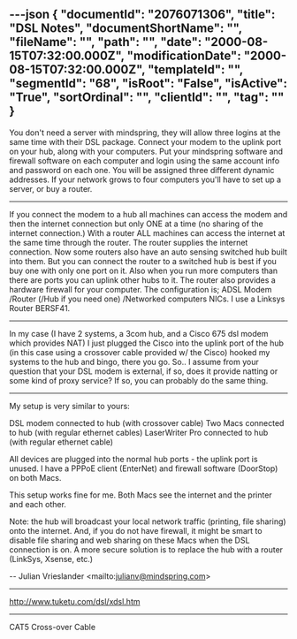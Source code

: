 ---json
{
  "documentId": "2076071306",
  "title": "DSL Notes",
  "documentShortName": "",
  "fileName": "",
  "path": "",
  "date": "2000-08-15T07:32:00.000Z",
  "modificationDate": "2000-08-15T07:32:00.000Z",
  "templateId": "",
  "segmentId": "68",
  "isRoot": "False",
  "isActive": "True",
  "sortOrdinal": "",
  "clientId": "",
  "tag": ""
}
---

You don't need a server with mindspring, they will allow three logins at the same time with their DSL package.  Connect your modem to the uplink port on your hub, along with your computers.  Put your mindspring software and firewall software on each computer and login using the same account info and password on each one.  You will be assigned three different dynamic addresses.  If your network grows to four computers you'll have to set up a server, or buy a router.

***

If you connect the modem to a hub all machines can access the modem and then the internet connection but only ONE at a time (no sharing of the internet connection.)
With a router ALL machines can access the internet at the same time through the router. The router supplies the internet connection. Now some routers also have an auto sensing switched hub built into them. 
But you can connect the router to a switched hub is best if you buy one with only one port on it.
Also when you run more computers than there are ports you can uplink other hubs to it. The router also provides a hardware firewall for your computer.
The configuration is;
ADSL Modem /Router (/Hub if you need one) /Networked computers NICs. I use a Linksys Router BERSF41.

***

In my case (I have 2 systems, a 3com hub, and a Cisco 675 dsl modem which provides NAT) I just plugged the Cisco into the uplink port of the hub (in this case using a crossover cable provided w/ the Cisco) hooked my systems to the hub and bingo, there you go.  So.. I assume from your question that your DSL modem is external, if so, does it provide natting or some kind of proxy service?  If so, you can probably do the same thing.

***

My setup is very similar to yours:
 
DSL modem connected to hub (with crossover cable)
Two Macs connected to hub (with regular ethernet cables)
LaserWriter Pro connected to hub (with regular ethernet cable)
 
All devices are plugged into the normal hub ports - the uplink port is unused.  I have a PPPoE client (EnterNet) and firewall software (DoorStop) on both Macs.
 
This setup works fine for me.  Both Macs see the internet and the printer and each other.
 
Note: the hub will broadcast your local network traffic (printing, file sharing) onto the internet.  And, if you do not have firewall, it might be smart to disable file sharing and web sharing on these Macs when the DSL connection is on.  A more secure solution is to replace the hub with a router (LinkSys, Xsense, etc.)
 
-- 
Julian Vrieslander &lt;mailto:julianv@mindspring.com&gt;

***

http://www.tuketu.com/dsl/xdsl.htm

***

CAT5 Cross-over Cable
